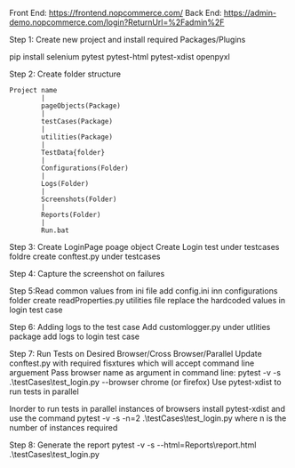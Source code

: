 Front End: https://frontend.nopcommerce.com/
Back End: https://admin-demo.nopcommerce.com/login?ReturnUrl=%2Fadmin%2F

Step 1: Create new project and install required Packages/Plugins

pip install selenium pytest pytest-html pytest-xdist openpyxl

Step 2: Create folder structure

    Project name
            |
            pageObjects(Package)
            |
            testCases(Package)
            |
            utilities(Package)
            |
            TestData{folder}
            |
            Configurations(Folder)
            |
            Logs(Folder)
            |
            Screenshots(Folder)
            |
            Reports(Folder)
            |
            Run.bat
Step 3:
    Create LoginPage poage object
    Create Login test under testcases foldre
    create conftest.py under testcases

Step 4: 
    Capture the screenshot on failures

Step 5:Read common values from ini file
    add config.ini inn configurations folder
    create readProperties.py utilities file 
    replace the hardcoded values in login test case

Step 6: Adding logs to the test case
    Add customlogger.py under utlities package
    add logs to login test case

Step 7: Run Tests on Desired Browser/Cross Browser/Parallel
    Update conftest.py with required fisxtures which will accept command line arguement
    Pass browser name as argument in command line: pytest -v -s .\testCases\test_login.py --browser chrome (or firefox)
    Use pytest-xdist to run tests in parallel

Inorder to run tests in parallel instances of browsers install pytest-xdist and use the command
pytest -v -s -n=2 .\testCases\test_login.py
where n is the number of instances required
    
Step 8: Generate the report
    pytest -v -s --html=Reports\report.html .\testCases\test_login.py
